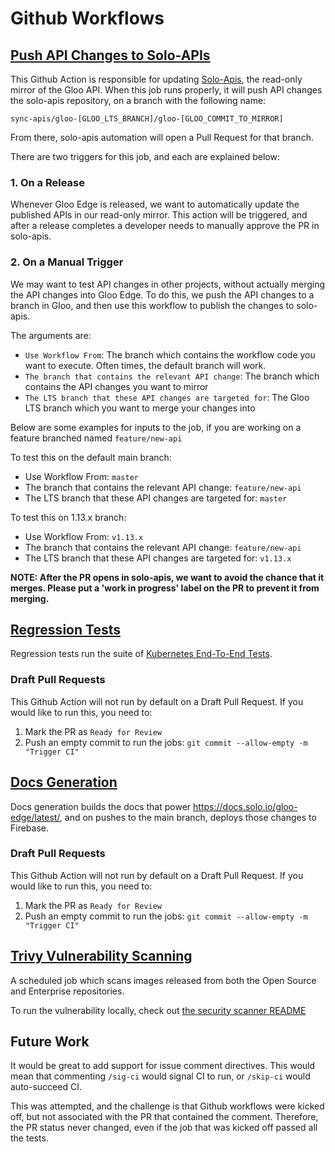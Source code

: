 # Github Workflows

## [Push API Changes to Solo-APIs](./push-solo-apis-branch.yaml)
This Github Action is responsible for updating [Solo-Apis](https://github.com/solo-io/solo-apis), the read-only mirror of the Gloo API. 
When this job runs properly, it will push API changes the solo-apis repository, on a branch with the following name:
```
sync-apis/gloo-[GLOO_LTS_BRANCH]/gloo-[GLOO_COMMIT_TO_MIRROR]
```

From there, solo-apis automation will open a Pull Request for that branch.

There are two triggers for this job, and each are explained below:
### 1. On a Release
Whenever Gloo Edge is released, we want to automatically update the published APIs in our read-only mirror. This action will be triggered, and after a release completes a developer needs to manually approve the PR in solo-apis.

### 2. On a Manual Trigger
We may want to test API changes in other projects, without actually merging the API changes into Gloo Edge. To do this, we push the API changes to a branch in Gloo, and then use this workflow to publish the changes to solo-apis.

The arguments are:
- `Use Workflow From`: The branch which contains the workflow code you want to execute. Often times, the default branch will work.
- `The branch that contains the relevant API change`: The branch which contains the API changes you want to mirror
- `The LTS branch that these API changes are targeted for`: The Gloo LTS branch which you want to merge your changes into

Below are some examples for inputs to the job, if you are working on a feature branched named `feature/new-api`

To test this on the default main branch:
- Use Workflow From: `master`
- The branch that contains the relevant API change: `feature/new-api`
- The LTS branch that these API changes are targeted for: `master`

To test this on 1.13.x branch:
- Use Workflow From: `v1.13.x`
- The branch that contains the relevant API change: `feature/new-api`
- The LTS branch that these API changes are targeted for: `v1.13.x`

**NOTE: After the PR opens in solo-apis, we want to avoid the chance that it merges. Please put a 'work in progress' label on the PR to prevent it from merging.**

## [Regression Tests](./regression-tests.yaml)
Regression tests run the suite of [Kubernetes End-To-End Tests](https://github.com/solo-io/gloo/tree/master/test).

### Draft Pull Requests
This Github Action will not run by default on a Draft Pull Request. If you would like to run this, you need to:
1. Mark the PR as `Ready for Review`
1. Push an empty commit to run the jobs: `git commit --allow-empty -m "Trigger CI"` 

## [Docs Generation](./docs-gen.yaml)
Docs generation builds the docs that power https://docs.solo.io/gloo-edge/latest/, and on pushes to the main branch, deploys those changes to Firebase.

### Draft Pull Requests
This Github Action will not run by default on a Draft Pull Request. If you would like to run this, you need to:
1. Mark the PR as `Ready for Review`
1. Push an empty commit to run the jobs: `git commit --allow-empty -m "Trigger CI"`

## [Trivy Vulnerability Scanning](./trivy-analysis-scheduled.yaml)
A scheduled job which scans images released from both the Open Source and Enterprise repositories.

To run the vulnerability locally, check out [the security scanner README](https://github.com/solo-io/gloo/tree/master/docs/cmd/securityscanutils)

## Future Work
It would be great to add support for issue comment directives. This would mean that commenting `/sig-ci` would signal CI to run, or `/skip-ci` would auto-succeed CI.

This was attempted, and the challenge is that Github workflows were kicked off, but not associated with the PR that contained the comment. Therefore, the PR status never changed, even if the job that was kicked off passed all the tests.